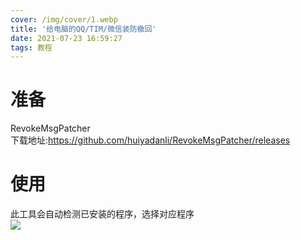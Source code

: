 ```yaml
---
cover: /img/cover/1.webp
title: '给电脑的QQ/TIM/微信装防撤回'
date: 2021-07-23 16:59:27
tags: 教程
---
```

<h1>准备</h1>
<p>RevokeMsgPatcher<br />
下载地址:<a href="https://github.com/huiyadanli/RevokeMsgPatcher/releases">https://github.com/huiyadanli/RevokeMsgPatcher/releases</a>
</p>
<h1>使用</h1>
<p>此工具会自动检测已安装的程序，选择对应程序<br />
<img src="https://i.huahuo-cn.tk/fch.png"/>
</p>